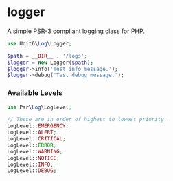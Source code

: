 # logger

A simple [PSR-3 compliant](https://github.com/php-fig/fig-standards/blob/master/accepted/PSR-3-logger-interface.md) logging class for PHP.

```php
use Unit6\Log\Logger;

$path = __DIR__ . '/logs';
$logger = new Logger($path);
$logger->info('Test info message.');
$logger->debug('Test debug message.');
```

### Available Levels

``` php
use Psr\Log\LogLevel;

// These are in order of highest to lowest priority.
LogLevel::EMERGENCY;
LogLevel::ALERT;
LogLevel::CRITICAL;
LogLevel::ERROR;
LogLevel::WARNING;
LogLevel::NOTICE;
LogLevel::INFO;
LogLevel::DEBUG;
```